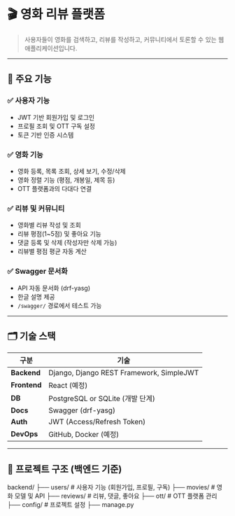 # 🎬 영화 리뷰 플랫폼

> 사용자들이 영화를 검색하고, 리뷰를 작성하고, 커뮤니티에서 토론할 수 있는 웹 애플리케이션입니다.

---

## 🔧 주요 기능

### ✅ 사용자 기능
- JWT 기반 회원가입 및 로그인
- 프로필 조회 및 OTT 구독 설정
- 토큰 기반 인증 시스템

### ✅ 영화 기능
- 영화 등록, 목록 조회, 상세 보기, 수정/삭제
- 영화 정렬 기능 (평점, 개봉일, 제목 등)
- OTT 플랫폼과의 다대다 연결

### ✅ 리뷰 및 커뮤니티
- 영화별 리뷰 작성 및 조회
- 리뷰 평점(1~5점) 및 좋아요 기능
- 댓글 등록 및 삭제 (작성자만 삭제 가능)
- 리뷰별 평점 평균 자동 계산

### ✅ Swagger 문서화
- API 자동 문서화 (drf-yasg)
- 한글 설명 제공
- `/swagger/` 경로에서 테스트 가능

---

## 🗂 기술 스택

| 구분       | 기술 |
|------------|------|
| **Backend** | Django, Django REST Framework, SimpleJWT |
| **Frontend** | React (예정) |
| **DB**      | PostgreSQL or SQLite (개발 단계) |
| **Docs**    | Swagger (drf-yasg) |
| **Auth**    | JWT (Access/Refresh Token) |
| **DevOps**  | GitHub, Docker (예정) |

---

## 📁 프로젝트 구조 (백엔드 기준)

backend/
├── users/ # 사용자 기능 (회원가입, 프로필, 구독)
├── movies/ # 영화 모델 및 API
├── reviews/ # 리뷰, 댓글, 좋아요
├── ott/ # OTT 플랫폼 관리
├── config/ # 프로젝트 설정
├── manage.py
